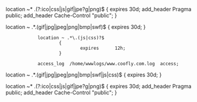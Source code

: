 location ~* \.(?:ico|css|js|gif|jpe?g|png)$ {
    expires 30d;
    add_header Pragma public;
    add_header Cache-Control "public";
}


location ~ .*\.(gif|jpg|jpeg|png|bmp|swf)$
                        {
                                expires      30d;
                        }

                location ~ .*\.(js|css)?$
                        {
                                expires      12h;
                        }

                access_log  /home/wwwlogs/www.coofly.com.log  access;
				

location ~ .*\.(gif|jpg|jpeg|png|bmp|swf|js|css)$   {
                           expires      30d;
              }
						
						
						
						
						
location ~* \.(?:ico|css|js|gif|jpe?g|png)$ {
    expires 30d;
    add_header Pragma public;
    add_header Cache-Control "public";
}